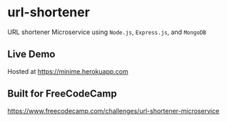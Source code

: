 # url-shortener
URL shortener Microservice using `Node.js`, `Express.js`, and `MongoDB`

## Live Demo
Hosted at https://minime.herokuapp.com

## Built for FreeCodeCamp
https://www.freecodecamp.com/challenges/url-shortener-microservice
